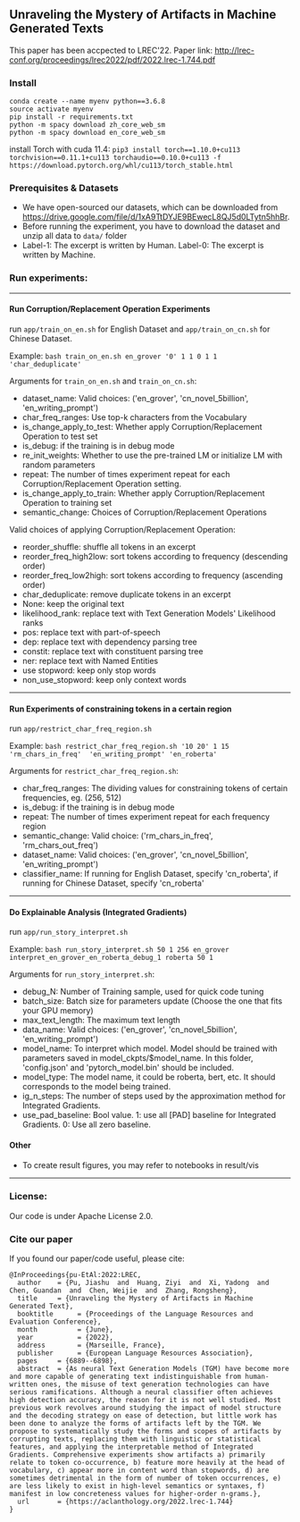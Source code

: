 ## Unraveling the Mystery of Artifacts in Machine Generated Texts
This paper has been accpected to LREC'22. Paper link: 
http://lrec-conf.org/proceedings/lrec2022/pdf/2022.lrec-1.744.pdf

### Install
```
conda create --name myenv python==3.6.8
source activate myenv
pip install -r requirements.txt
python -m spacy download zh_core_web_sm
python -m spacy download en_core_web_sm
```
install Torch with cuda 11.4:
```pip3 install torch==1.10.0+cu113 torchvision==0.11.1+cu113 torchaudio==0.10.0+cu113 -f https://download.pytorch.org/whl/cu113/torch_stable.html```


### Prerequisites & Datasets
- We have open-sourced our datasets, which can be downloaded from https://drive.google.com/file/d/1xA9TtDYJE9BEwecL8QJ5d0LTytn5hhBr.
- Before running the experiment, you have to download the dataset and unzip all data to ```data/``` folder
- Label-1: The excerpt is written by Human. Label-0: The excerpt is written by Machine.

### Run experiments:

---
#### Run Corruption/Replacement Operation Experiments
run ```app/train_on_en.sh``` for English Dataset and ```app/train_on_cn.sh``` for Chinese Dataset.

Example: ```bash train_on_en.sh en_grover '0' 1 1 0 1 1 'char_deduplicate'```

Arguments for ```train_on_en.sh``` and ```train_on_cn.sh```:
- dataset_name: Valid choices: ('en_grover', 'cn_novel_5billion', 'en_writing_prompt')
- char_freq_ranges: Use top-k characters from the Vocabulary
- is_change_apply_to_test: Whether apply Corruption/Replacement Operation to test set 
- is_debug: if the training is in debug mode
- re_init_weights: Whether to use the pre-trained LM or initialize LM with random parameters
- repeat: The number of times experiment repeat for each Corruption/Replacement Operation setting.
- is_change_apply_to_train: Whether apply Corruption/Replacement Operation to training set
- semantic_change: Choices of Corruption/Replacement Operations

Valid choices of applying Corruption/Replacement Operation:
- reorder_shuffle: shuffle all tokens in an excerpt
- reorder_freq_high2low: sort tokens according to frequency (descending order)
- reorder_freq_low2high: sort tokens according to frequency (ascending order)
- char_deduplicate: remove duplicate tokens in an excerpt
- None: keep the original text
- likelihood_rank: replace text with Text Generation Models' Likelihood ranks
- pos: replace text with part-of-speech
- dep: replace text with dependency parsing tree
- constit: replace text with constituent parsing tree
- ner: replace text with Named Entities
- use stopword: keep only stop words
- non_use_stopword: keep only context words
---
#### Run Experiments of constraining tokens in a certain region
run ```app/restrict_char_freq_region.sh```

Example: ```bash restrict_char_freq_region.sh '10 20' 1 15 'rm_chars_in_freq'  'en_writing_prompt' 'en_roberta'```

Arguments for ```restrict_char_freq_region.sh```:
- char_freq_ranges: The dividing values for constraining tokens of certain frequencies, eg. (256, 512)
- is_debug: if the training is in debug mode
- repeat: The number of times experiment repeat for each frequency region
- semantic_change: Valid choice: ('rm_chars_in_freq', 'rm_chars_out_freq')
- dataset_name: Valid choices: ('en_grover', 'cn_novel_5billion', 'en_writing_prompt')
- classifier_name: If running for English Dataset, specify 'cn_roberta', if running for Chinese Dataset, specify 'cn_roberta'

---
#### Do Explainable Analysis (Integrated Gradients)
run ```app/run_story_interpret.sh```

Example: ```bash run_story_interpret.sh 50 1 256 en_grover interpret_en_grover_en_roberta_debug_1 roberta 50 1```

Arguments for ```run_story_interpret.sh```:
- debug_N: Number of Training sample, used for quick code tuning
- batch_size: Batch size for parameters update (Choose the one that fits your GPU memory)
- max_text_length: The maximum text length
- data_name: Valid choices: ('en_grover', 'cn_novel_5billion', 'en_writing_prompt')
- model_name: To interpret which model. Model should be trained with parameters saved in model_ckpts/$model_name. In this folder, 'config.json' and 'pytorch_model.bin' should be included.
- model_type: The model name, it could be roberta, bert, etc. It should corresponds to the model being trained.
- ig_n_steps: The number of steps used by the approximation method for Integrated Gradients.
- use_pad_baseline: Bool value. 1: use all [PAD] baseline for Integrated Gradients. 0: Use all zero baseline.

#### Other

- To create result figures, you may refer to notebooks in result/vis
---
### License:
Our code is under Apache License 2.0.

### Cite our paper
If you found our paper/code useful, please cite:
```
@InProceedings{pu-EtAl:2022:LREC,
  author    = {Pu, Jiashu  and  Huang, Ziyi  and  Xi, Yadong  and  Chen, Guandan  and  Chen, Weijie  and  Zhang, Rongsheng},
  title     = {Unraveling the Mystery of Artifacts in Machine Generated Text},
  booktitle      = {Proceedings of the Language Resources and Evaluation Conference},
  month          = {June},
  year           = {2022},
  address        = {Marseille, France},
  publisher      = {European Language Resources Association},
  pages     = {6889--6898},
  abstract  = {As neural Text Generation Models (TGM) have become more and more capable of generating text indistinguishable from human-written ones, the misuse of text generation technologies can have serious ramifications. Although a neural classifier often achieves high detection accuracy, the reason for it is not well studied. Most previous work revolves around studying the impact of model structure and the decoding strategy on ease of detection, but little work has been done to analyze the forms of artifacts left by the TGM. We propose to systematically study the forms and scopes of artifacts by corrupting texts, replacing them with linguistic or statistical features, and applying the interpretable method of Integrated Gradients. Comprehensive experiments show artifacts a) primarily relate to token co-occurrence, b) feature more heavily at the head of vocabulary, c) appear more in content word than stopwords, d) are sometimes detrimental in the form of number of token occurrences, e) are less likely to exist in high-level semantics or syntaxes, f) manifest in low concreteness values for higher-order n-grams.},
  url       = {https://aclanthology.org/2022.lrec-1.744}
}
```
